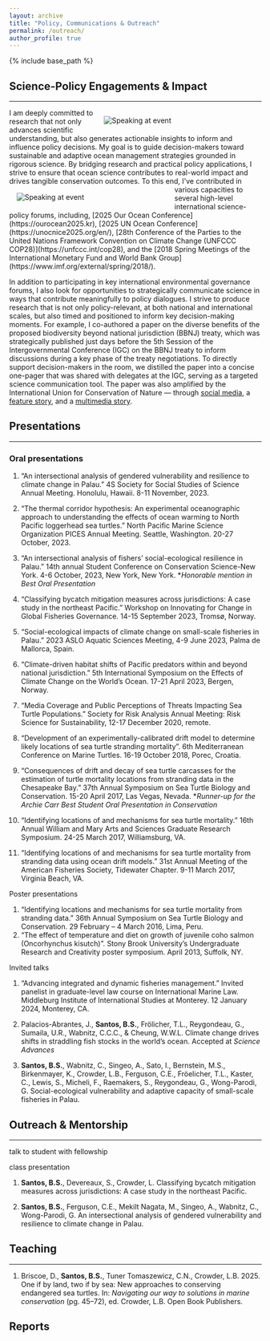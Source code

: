 ```yaml
---
layout: archive
title: "Policy, Communications & Outreach"
permalink: /outreach/
author_profile: true
---
```


{% include base_path %}

## Science-Policy Engagements & Impact
<hr />

<figure style="float: right; margin: 15px; vertical-align: top; width: 300px;">
  <img src="https://biancasantosphd.github.io/images/research1.png" alt="Speaking at event" style="max-width: 100%; display: block;" />
</figure> I am deeply committed to research that not only advances scientific understanding, but also generates actionable insights to inform and influence policy decisions. My goal is to guide decision-makers toward sustainable and adaptive ocean management strategies grounded in rigorous science. By bridging research and practical policy applications, I strive to ensure that ocean science contributes to real-world impact and drives tangible conservation outcomes.

<figure style="float: left; vertical-align: top; margin: 15px; width: 300px;">
  <img src="https://biancasantosphd.github.io/images/BBNJ one pager.png" alt="Speaking at event" style="max-width: 100%; display: block;" />
</figure>To this end, I’ve contributed in various capacities to several high-level international science-policy forums, including, [2025 Our Ocean Conference](https://ourocean2025.kr), [2025 UN Ocean Conference](https://unocnice2025.org/en/), [28th Conference of the Parties to the United Nations Framework Convention on Climate Change (UNFCCC COP28)](https://unfccc.int/cop28), and the [2018 Spring Meetings of the International Monetary Fund and World Bank Group](https://www.imf.org/external/spring/2018/).

In addition to participating in key international environmental governance forums, I also look for opportunities to strategically communicate science in ways that contribute meaningfully to policy dialogues. I strive to produce research that is not only policy-relevant, at both national and international scales, but also timed and positioned to inform key decision-making moments. For example, I co-authored a paper on the diverse benefits of the proposed biodiversity beyond national jurisdiction (BBNJ) treaty, which was strategically published just days before the 5th Session of the Intergovernmental Conference (IGC) on the BBNJ treaty to inform discussions during a key phase of the treaty negotiations. To directly support decision-makers in the room, we distilled the paper into a concise one-pager that was shared with delegates at the IGC, serving as a targeted science communication tool. The paper was also amplified by the International Union for Conservation of Nature — through [social media](https://x.com/IUCN/status/1631329892997447680), a [feature story](https://iucn.org/story/202306/laying-foundation-rapid-effective-and-equitable-implementation-new-high-seas), and a [multimedia story](https://iucn.org/story/202306/laying-foundation-rapid-effective-and-equitable-implementation-new-high-seas).

## Presentations 
<hr />

### Oral presentations
1.	“An intersectional analysis of gendered vulnerability and resilience to climate change in Palau.” 4S Society for Social Studies of Science Annual Meeting. Honolulu, Hawaii. 8-11 November, 2023.

2.	“The thermal corridor hypothesis: An experimental oceanographic approach to understanding the effects of ocean warming to North Pacific loggerhead sea turtles.” North Pacific Marine Science Organization PICES Annual Meeting. Seattle, Washington. 20-27 October, 2023.

3.	“An intersectional analysis of fishers’ social-ecological resilience in Palau.” 14th annual Student Conference on Conservation Science-New York. 4-6 October, 2023, New York, New York. \**Honorable mention in Best Oral Presentation*

4.	“Classifying bycatch mitigation measures across jurisdictions: A case study in the northeast Pacific.” Workshop on Innovating for Change in Global Fisheries Governance. 14-15 September 2023, Tromsø, Norway.

5.	“Social-ecological impacts of climate change on small-scale fisheries in Palau.” 2023 ASLO Aquatic Sciences Meeting, 4-9 June 2023, Palma de Mallorca, Spain.

6.	“Climate-driven habitat shifts of Pacific predators within and beyond national jurisdiction.” 5th International Symposium on the Effects of Climate Change on the World’s Ocean. 17-21 April 2023, Bergen, Norway. 

7.	“Media Coverage and Public Perceptions of Threats Impacting Sea Turtle Populations.” Society for Risk Analysis Annual Meeting: Risk Science for Sustainability, 12-17 December 2020, remote.

8.	“Development of an experimentally-calibrated drift model to determine likely locations of sea turtle stranding mortality”. 6th Mediterranean Conference on Marine Turtles. 16-19 October 2018, Porec, Croatia.

9.	“Consequences of drift and decay of sea turtle carcasses for the estimation of turtle mortality locations from stranding data in the Chesapeake Bay.” 37th Annual Symposium on Sea Turtle Biology and Conservation. 15-20 April 2017, Las Vegas, Nevada. \**Runner-up for the Archie Carr Best Student Oral Presentation in Conservation*

10.	“Identifying locations of and mechanisms for sea turtle mortality.” 16th Annual William and Mary Arts and Sciences Graduate Research Symposium. 24-25 March 2017, Williamsburg, VA. 
11.	“Identifying locations of and mechanisms for sea turtle mortality from stranding data using ocean drift models.” 31st Annual Meeting of the American Fisheries Society, Tidewater Chapter. 9-11 March 2017, Virginia Beach, VA.

Poster presentations
1.	“Identifying locations and mechanisms for sea turtle mortality from stranding data.” 36th Annual Symposium on Sea Turtle Biology and Conservation. 29 February – 4 March 2016, Lima, Peru.
2.	“The effect of temperature and diet on growth of juvenile coho salmon (Oncorhynchus kisutch)”. Stony Brook University’s Undergraduate Research and Creativity poster symposium. April 2013, Suffolk, NY.

Invited talks
1.	“Advancing integrated and dynamic fisheries management.” Invited panelist in graduate-level law course on International Marine Law. Middleburg Institute of International Studies at Monterey. 12 January 2024, Monterey, CA.


1. Palacios-Abrantes, J., **Santos, B.S.**, Frölicher, T.L., Reygondeau, G., Sumaila, U.R., Wabnitz, C.C.C., & Cheung, W.W.L. Climate change drives shifts in straddling fish stocks in the world’s ocean. Accepted at *Science Advances*

2. **Santos, B.S.**, Wabnitz, C., Singeo, A., Sato, I., Bernstein, M.S., Birkenmayer, K., Crowder, L.B., Ferguson, C.E., Fröelicher, T.L., Kaster, C., Lewis, S., Micheli, F., Raemakers, S., Reygondeau, G., Wong-Parodi, G. Social-ecological vulnerability and adaptive capacity of small-scale fisheries in Palau. 

## Outreach & Mentorship  
<hr />

talk to student with fellowship

class presentation

1. **Santos, B.S.**, Devereaux, S., Crowder, L. Classifying bycatch mitigation measures across jurisdictions: A case study in the northeast Pacific.

2. **Santos, B.S.**, Ferguson, C.E., Mekilt Nagata, M., Singeo, A., Wabnitz, C., Wong-Parodi, G. An intersectional analysis of gendered vulnerability and resilience to climate change in Palau.

## Teaching 
<hr />

1. Briscoe, D., **Santos, B.S.**, Tuner Tomaszewicz, C.N., Crowder, L.B. 2025. One if by land, two if by sea: New approaches to conserving endangered sea turtles. In: *Navigating our way to solutions in marine conservation* (pg. 45–72), ed. Crowder, L.B. Open Book Publishers.  <a href="https://doi.org/10.11647/obp.0395.04" target="_blank" style="text-decoration: none;"> <i class="fas fa-link pub-icon"></i> </a>
<a href="/files/Briscoe et al 2025 New approaches to conserving endangered sea turtles.pdf" target="_blank" style="text-decoration: none;"> <i class="fas fa-file-pdf"></i></a>

## Reports  



